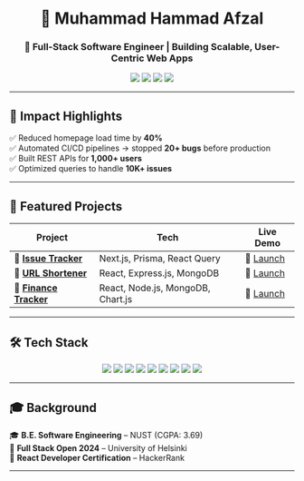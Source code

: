 <h1 align="center">👋 Muhammad Hammad Afzal</h1>
<h3 align="center">🚀 Full-Stack Software Engineer | Building Scalable, User-Centric Web Apps</h3>

<p align="center">
<a href="https://mhammadafzal.vercel.app"><img src="https://img.shields.io/badge/%20Portfolio-000000?style=for-the-badge&logo=vercel&logoColor=white"></a>
<a href="https://linkedin.com/in/mhammad33"><img src="https://img.shields.io/badge/💼%20LinkedIn-0077B5?style=for-the-badge&logo=linkedin&logoColor=white"></a>
<a href="mailto:hammadafzal1111@gmail.com"><img src="https://img.shields.io/badge/%20Email-D14836?style=for-the-badge&logo=gmail&logoColor=white"></a>
<a href="https://github.com/MHammad33"><img src="https://img.shields.io/badge/%20GitHub-181717?style=for-the-badge&logo=github&logoColor=white"></a>
</p>

---

## 🚀 Impact Highlights
✅ Reduced homepage load time by **40%**  
✅ Automated CI/CD pipelines → stopped **20+ bugs** before production  
✅ Built REST APIs for **1,000+ users**  
✅ Optimized queries to handle **10K+ issues**  

---

## 📌 Featured Projects

| Project | Tech | Live Demo |
|---------|------|-----------|
| 🔹 **[Issue Tracker](https://issue-tracker-mhammad33.vercel.app/)** | Next.js, Prisma, React Query | 🚀 [Launch](https://issue-tracker-mhammad33.vercel.app/) |
| 🔹 **[URL Shortener](https://url-shortener-mhammad33.vercel.app/)** | React, Express.js, MongoDB | 🚀 [Launch](https://url-shortener-mhammad33.vercel.app/) |
| 🔹 **[Finance Tracker](https://finance-tracker-mhammad33.vercel.app/)** | React, Node.js, MongoDB, Chart.js | 🚀 [Launch](https://finance-tracker-mhammad33.vercel.app/) |

---

## 🛠 Tech Stack
<p align="center">
<img src="https://img.shields.io/badge/JavaScript-F7DF1E?style=for-the-badge&logo=javascript&logoColor=black"/>
<img src="https://img.shields.io/badge/TypeScript-3178C6?style=for-the-badge&logo=typescript&logoColor=white"/>
<img src="https://img.shields.io/badge/React-20232A?style=for-the-badge&logo=react&logoColor=61DAFB"/>
<img src="https://img.shields.io/badge/Next.js-000000?style=for-the-badge&logo=next.js&logoColor=white"/>
<img src="https://img.shields.io/badge/Node.js-339933?style=for-the-badge&logo=node.js&logoColor=white"/>
<img src="https://img.shields.io/badge/Express.js-000000?style=for-the-badge&logo=express&logoColor=white"/>
<img src="https://img.shields.io/badge/MongoDB-4EA94B?style=for-the-badge&logo=mongodb&logoColor=white"/>
<img src="https://img.shields.io/badge/PostgreSQL-336791?style=for-the-badge&logo=postgresql&logoColor=white"/>
<img src="https://img.shields.io/badge/Tailwind_CSS-38B2AC?style=for-the-badge&logo=tailwind-css&logoColor=white"/>
</p>

---

## 🎓 Background
🎓 **B.E. Software Engineering** – NUST (CGPA: 3.69)  
📜 **Full Stack Open 2024** – University of Helsinki  
📜 **React Developer Certification** – HackerRank  

---
